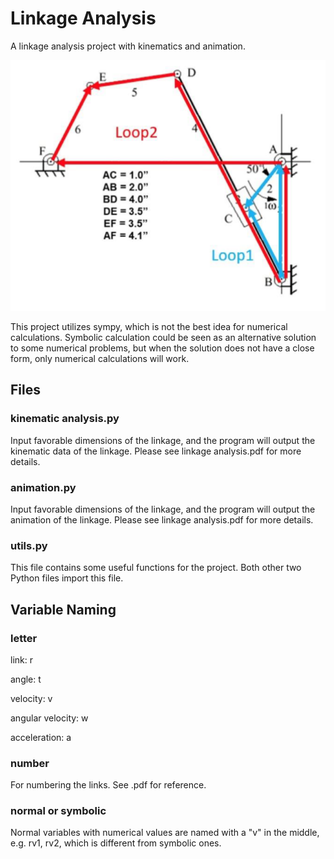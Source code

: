 # Linkage Analysis

A linkage analysis project with kinematics and animation.

![image](linkage.png)

This project utilizes sympy, which is not the best idea for numerical calculations. Symbolic calculation could be seen as an alternative solution to some numerical problems, but when the solution does not have a close form, only numerical calculations will work.

## Files

### kinematic analysis.py

Input favorable dimensions of the linkage, and the program will output the kinematic data of the linkage. Please see linkage analysis.pdf for more details.

### animation.py

Input favorable dimensions of the linkage, and the program will output the animation of the linkage. Please see linkage analysis.pdf for more details.

### utils.py

This file contains some useful functions for the project. Both other two Python files import this file.

## Variable Naming

### letter

link: r

angle: t

velocity: v

angular velocity: w

acceleration: a

### number

For numbering the links. See .pdf for reference.

### normal or symbolic
Normal variables with numerical values are named with a "v" in the middle, e.g. rv1, rv2, which is different from symbolic ones.
